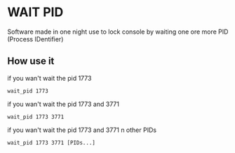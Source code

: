 # WAIT PID
Software made in one night use to lock console by waiting one ore more PID (Process IDentifier)

## How use it
if you wan't wait the pid 1773
```
wait_pid 1773
```
if you wan't wait the pid 1773 and 3771
```
wait_pid 1773 3771
```
if you wan't wait the pid 1773 and 3771 n other PIDs
```
wait_pid 1773 3771 [PIDs...]
```
